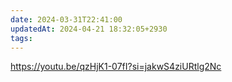 ```yaml
---
date: 2024-03-31T22:41:00
updatedAt: 2024-04-21 18:32:05+2930
tags: 
---
```

https://youtu.be/qzHjK1-07fI?si=jakwS4ziURtlg2Nc